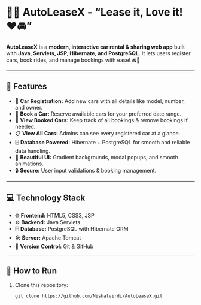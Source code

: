 # 🚗✨ AutoLeaseX - “Lease it, Love it! ❤️🚘”

**AutoLeaseX** is a **modern, interactive car rental & sharing web app** built with **Java, Servlets, JSP, Hibernate, and PostgreSQL**. It lets users register cars, book rides, and manage bookings with ease! 🚘💨  

---

## 🌟 Features

- 📝 **Car Registration:** Add new cars with all details like model, number, and owner.  
- 📅 **Book a Car:** Reserve available cars for your preferred date range.  
- 🚦 **View Booked Cars:** Keep track of all bookings & remove bookings if needed.  
- 📋 **View All Cars:** Admins can see every registered car at a glance.  
- 🗄️ **Database Powered:** Hibernate + PostgreSQL for smooth and reliable data handling.  
- 🎨 **Beautiful UI:** Gradient backgrounds, modal popups, and smooth animations.  
- 🔒 **Secure:** User input validations & booking management.

---

## 💻 Technology Stack

- 🌐 **Frontend:** HTML5, CSS3, JSP  
- ⚙️ **Backend:** Java Servlets  
- 🗄️ **Database:** PostgreSQL with Hibernate ORM  
- 🛠️ **Server:** Apache Tomcat  
- 🧩 **Version Control:** Git & GitHub  

---

## 🚀 How to Run

1. Clone this repository:  
   ```bash
   git clone https://github.com/Nishatvirdi/AutoLeaseX.git
